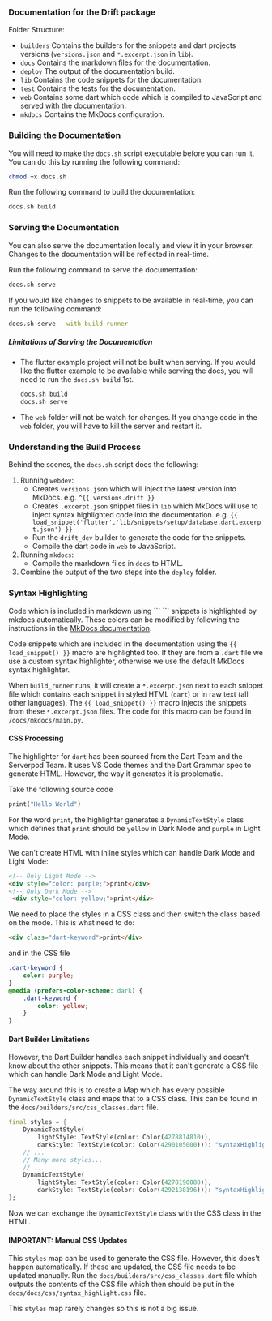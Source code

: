 ### Documentation for the Drift package

Folder Structure:

- `builders` Contains the builders for the snippets and dart projects versions (`versions.json` and `*.excerpt.json` in `lib`).
- `docs` Contains the markdown files for the documentation.
- `deploy` The output of the documentation build.
- `lib` Contains the code snippets for the documentation.
- `test` Contains the tests for the documentation.
- `web` Contains some dart which code which is compiled to JavaScript and served with the documentation.
- `mkdocs` Contains the MkDocs configuration.

### Building the Documentation
You will need to make the `docs.sh` script executable before you can run it. You can do this by running the following command:

```bash
chmod +x docs.sh
```

Run the following command to build the documentation:

```bash
docs.sh build
```

### Serving the Documentation

You can also serve the documentation locally and view it in your browser.
Changes to the documentation will be reflected in real-time.

Run the following command to serve the documentation:

```bash
docs.sh serve
```
If you would like changes to snippets to be available in real-time, you can run the following command:

```bash
docs.sh serve --with-build-runner
```

##### Limitations of Serving the Documentation

- The flutter example project will not be built when serving. If you would like the flutter example to be available while serving the docs, you will need to run the `docs.sh build` 1st.
  ```bash
  docs.sh build
  docs.sh serve
  ```
- The `web` folder will not be watch for changes. If you change code in the `web` folder, you will have to kill the server and restart it.

### Understanding the Build Process

Behind the scenes, the `docs.sh` script does the following:
1. Running `webdev`:
    - Creates `versions.json` which will inject the latest version into MkDocs. e.g. `^{{ versions.drift }}`
    - Creates `.excerpt.json` snippet files in `lib` which MkDocs will use to inject syntax highlighted code into the documentation. e.g. `{{ load_snippet('flutter','lib/snippets/setup/database.dart.excerpt.json') }}`
    - Run the `drift_dev` builder to generate the code for the snippets.
    - Compile the dart code in `web` to JavaScript.
2. Running `mkdocs`:
    - Compile the markdown files in `docs` to HTML.
3. Combine the output of the two steps into the `deploy` folder.



### Syntax Highlighting

Code which is included in markdown using \`\`\` \`\`\` snippets is highlighted by mkdocs automatically. These colors can be modified by following the instructions in the [MkDocs documentation](https://squidfunk.github.io/mkdocs-material/reference/code-blocks/#custom-syntax-theme).

Code snippets which are included in the documentation using the `{{ load_snippet() }}` macro are highlighted too. If they are from a `.dart` file we use a custom syntax highlighter, otherwise we use the default MkDocs syntax highlighter.

When `build_runner` runs, it will create a `*.excerpt.json` next to each snippet file which contains each snippet in styled HTML (`dart`) or in raw text (all other languages). The `{{ load_snippet() }}` macro injects the snippets from these `*.excerpt.json` files. The code for this macro can be found in `/docs/mkdocs/main.py`.

#### CSS Processing 

The highlighter for `dart` has been sourced from the Dart Team and the Serverpod Team. It uses VS Code themes and the Dart Grammar spec to generate HTML. However, the way it generates it is problematic.

Take the following source code
```dart
print("Hello World")
```

For the word `print`, the highlighter generates a `DynamicTextStyle` class which defines that `print` should be `yellow` in Dark Mode and `purple` in Light Mode.

We can't create HTML with inline styles which can handle Dark Mode and Light Mode:
```html
<!-- Only Light Mode -->
<div style="color: purple;">print</div>
<!-- Only Dark Mode -->
 <div style="color: yellow;">print</div>
```

We need to place the styles in a CSS class and then switch the class based on the mode. This is what need to do:

```html
<div class="dart-keyword">print</div>
```
and in the CSS file
```css
.dart-keyword {
    color: purple;
}
@media (prefers-color-scheme: dark) {
    .dart-keyword {
        color: yellow;
    }
}
```

#### Dart Builder Limitations

However, the Dart Builder handles each snippet individually and doesn't know about the other snippets. This means that it can't generate a CSS file which can handle Dark Mode and Light Mode.

The way around this is to create a Map which has every possible `DynamicTextStyle` class and maps that to a CSS class.
This can be found in the `docs/builders/src/css_classes.dart` file.

```dart
final styles = {
    DynamicTextStyle(
        lightStyle: TextStyle(color: Color(4278814810)),
        darkStyle: TextStyle(color: Color(4290105000))): "syntaxHighlight-1",
    // ...
    // Many more styles...
    // ...
    DynamicTextStyle(
        lightStyle: TextStyle(color: Color(4278190080)),
        darkStyle: TextStyle(color: Color(4292138196))): "syntaxHighlight-16",
};
```
Now we can exchange the `DynamicTextStyle` class with the CSS class in the HTML.

#### IMPORTANT: Manual CSS Updates

This `styles` map can be used to generate the CSS file. However, this does't happen automatically.
If these are updated, the CSS file needs to be updated manually. Run the `docs/builders/src/css_classes.dart` file which outputs the contents of the CSS file which then should be put in the `docs/docs/css/syntax_highlight.css` file.

This `styles` map rarely changes so this is not a big issue.


